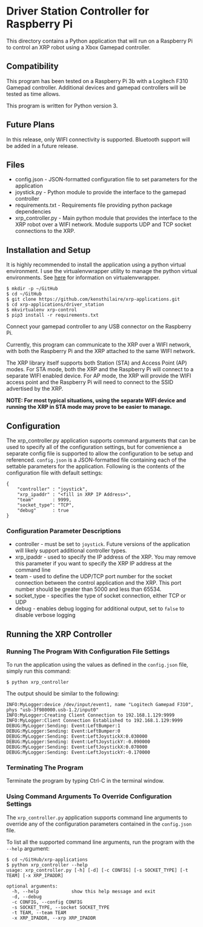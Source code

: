 # Driver Station Controller for Raspberry Pi

This directory contains a Python application that will run on a Raspberry Pi to control an XRP robot using a Xbox Gamepad controller.

## Compatibility
This program has been tested on a Raspberry Pi 3b with a Logitech F310 Gamepad controller. Additional devices and gamepad controllers will be tested as time allows.

This program is written for Python version 3.
## Future Plans
In this release, only WIFI connectivity is supported. Bluetooth support will be added in a future release.

## Files
* config.json - JSON-formatted configuration file to set parameters for the application
* joystick.py - Python module to provide the interface to the gamepad controller
* requirements.txt - Requirements file providing python package dependencies
* xrp_controller.py - Main python module that provides the interface to the XRP robot over a WIFI network. Module supports UDP and TCP socket connections to the XRP.

## Installation and Setup
It is highly recommended to install the application using a python virtual environment. I use the virtualenvwrapper utility to manage the python virtual environments. See [here](https://virtualenvwrapper.readthedocs.io/en/latest/) for information on virtualenvwrapper.

```
$ mkdir -p ~/GitHub
$ cd ~/GitHub
$ git clone https://github.com/kensthilaire/xrp-applications.git
$ cd xrp-applications/driver_station
$ mkvirtualenv xrp-control
$ pip3 install -r requirements.txt
```
Connect your gamepad controller to any USB connector on the Raspberry Pi.  

Currently, this program can communicate to the XRP over a WIFI network, with both the Raspberry Pi and the XRP attached to the same WIFI network. 

The XRP library itself supports both Station (STA) and Access Point (AP) modes. For STA mode, both the XRP and the Raspberry Pi will connect to a separate WIFI enabled device. For AP mode, the XRP will provide the WIFI access point and the Raspberry Pi will need to connect to the SSID advertised by the XRP.

**NOTE: For most typical situations, using the separate WIFI device and running the XRP in STA mode may prove to be easier to manage.**

## Configuration
The xrp_controller.py application supports command arguments that can be used to specify all of the configuration settings, but for convenience a separate config file is supported to allow the configuration to be setup and referenced. `config.json` is a JSON-formatted file containing each of the settable parameters for the application. Following is the contents of the configuration file with default settings:

    { 
        "controller" : "joystick",
        "xrp_ipaddr" : "<fill in XRP IP Address>", 
        "team"       : 9999, 
        "socket_type": "TCP", 
        "debug"      : true 
    }
### Configuration Parameter Descriptions 
 * controller - must be set to `joystick`. Future versions of the application will likely support additional controller types.
 * xrp_ipaddr - used to specify the IP address of the XRP. You may remove this parameter if you want to specify the XRP IP address at the command line
 * team - used to define the UDP/TCP port number for the socket connection between the control application and the XRP. This port number should be greater than 5000 and less than 65534.
 * socket_type - specifies the type of socket connection, either TCP or UDP
 * debug - enables debug logging for additional output, set to `false` to disable verbose logging
    
## Running the XRP Controller
### Running The Program With Configuration File Settings
To run the application using the values as defined in the `config.json` file, simply run this command:

```
$ python xrp_controller
```
The output should be similar to the following:

```
INFO:MyLogger:device /dev/input/event1, name "Logitech Gamepad F310", phys "usb-3f980000.usb-1.2/input0"
INFO:MyLogger:Creating Client Connection to 192.168.1.129:9999
INFO:MyLogger:Client Connection Established to 192.168.1.129:9999
DEBUG:MyLogger:Sending: Event:LeftBumper:1
DEBUG:MyLogger:Sending: Event:LeftBumper:0
DEBUG:MyLogger:Sending: Event:LeftJoystickX:0.030000
DEBUG:MyLogger:Sending: Event:LeftJoystickY:-0.090000
DEBUG:MyLogger:Sending: Event:LeftJoystickX:0.070000
DEBUG:MyLogger:Sending: Event:LeftJoystickY:-0.170000
```
### Terminating The Program
Terminate the program by typing Ctrl-C in the terminal window.

### Using Command Arguments To Override Configuration Settings
The `xrp_controller.py` application supports command line arguments to override any of the configuration parameters contained in the `config.json` file.  

To list all the supported command line arguments, run the program with the `--help` argument:

```
$ cd ~/GitHub/xrp-applications
$ python xrp_controller --help
usage: xrp_controller.py [-h] [-d] [-c CONFIG] [-s SOCKET_TYPE] [-t TEAM] [-x XRP_IPADDR]

optional arguments:
  -h, --help            show this help message and exit
  -d, --debug
  -c CONFIG, --config CONFIG
  -s SOCKET_TYPE, --socket SOCKET_TYPE
  -t TEAM, --team TEAM
  -x XRP_IPADDR, --xrp XRP_IPADDR
```
